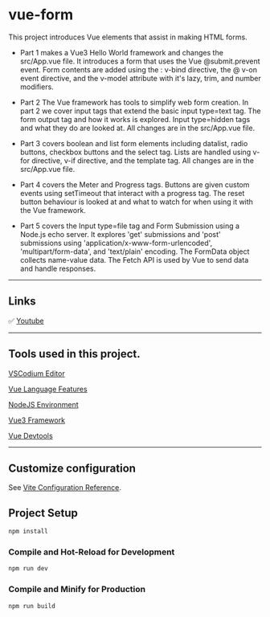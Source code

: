 # vue-form

This project introduces Vue elements that assist in making HTML forms. 
    
* Part 1 makes a Vue3 Hello World framework and changes the src/App.vue file. It introduces a form that uses the Vue @submit.prevent event. Form contents are added using the : v-bind directive, the @ v-on event directive, and the v-model attribute with it's lazy, trim, and number modifiers.

* Part 2 The Vue framework has tools to simplify web form creation. In part 2 we cover input tags that extend the basic input type=text tag. The form output tag and how it works is explored. Input type=hidden tags and what they do are looked at. All changes are in the src/App.vue file.

* Part 3 covers boolean and list form elements including datalist, radio buttons, checkbox buttons and the select tag. Lists are handled using v-for directive, v-if directive, and the template tag. All changes are in the src/App.vue file.

* Part 4 covers the Meter and Progress tags. Buttons are given custom events using setTimeout that interact with a progress tag. The reset button behaviour is looked at and what to watch for when using it with the Vue framework.

* Part 5 covers the Input type=file tag and Form Submission using a Node.js echo server. It explores 'get' submissions and 'post' submissions using 'application/x-www-form-urlencoded', 'multipart/form-data', and 'text/plain' encoding. The FormData object collects name-value data. The Fetch API is used by Vue to send data and handle responses.

---

## Links

 ✅ [Youtube](https://www.youtube.com/playlist?list=PLNvKNI4deS74WeuPqwVA8NHQWjAh4J0fg)

---

## Tools used in this project.

[VSCodium Editor](https://vscodium.com/)

[Vue Language Features](https://github.com/vuejs/language-tools)

[NodeJS Environment](https://deb.nodesource.com/)

[Vue3 Framework](https://vuejs.org/)

[Vue Devtools](https://devtools.vuejs.org/)

---

## Customize configuration

See [Vite Configuration Reference](https://vitejs.dev/config/).

## Project Setup

```sh
npm install
```

### Compile and Hot-Reload for Development

```sh
npm run dev
```

### Compile and Minify for Production

```sh
npm run build
```
